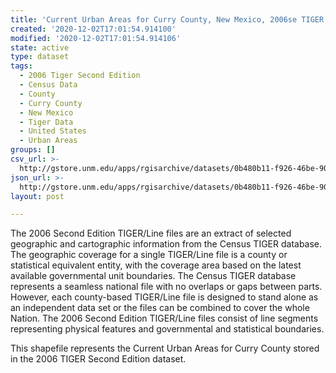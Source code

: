 ```yaml
---
title: 'Current Urban Areas for Curry County, New Mexico, 2006se TIGER'
created: '2020-12-02T17:01:54.914100'
modified: '2020-12-02T17:01:54.914106'
state: active
type: dataset
tags:
  - 2006 Tiger Second Edition
  - Census Data
  - County
  - Curry County
  - New Mexico
  - Tiger Data
  - United States
  - Urban Areas
groups: []
csv_url: >-
  http://gstore.unm.edu/apps/rgisarchive/datasets/0b480b11-f926-46be-9037-e7c0f0494981/tgr2006se_curr_urbcu.derived.csv
json_url: >-
  http://gstore.unm.edu/apps/rgisarchive/datasets/0b480b11-f926-46be-9037-e7c0f0494981/tgr2006se_curr_urbcu.derived.json
layout: post

---
```

The 2006 Second Edition TIGER/Line files are an extract of selected geographic and cartographic information from the Census TIGER database.  The geographic coverage for a single TIGER/Line file is a county or statistical equivalent entity, with the coverage area based on the latest available governmental unit boundaries. The Census TIGER database represents a seamless national file with no overlaps or gaps between parts.  However, each county-based TIGER/Line file is designed to stand alone as an independent data set or the files can be combined to cover the whole Nation.  The 2006 Second Edition  TIGER/Line files consist of line segments representing physical features and governmental and statistical boundaries.  

This shapefile represents the Current Urban Areas for Curry County stored in the 2006 TIGER Second Edition dataset.
